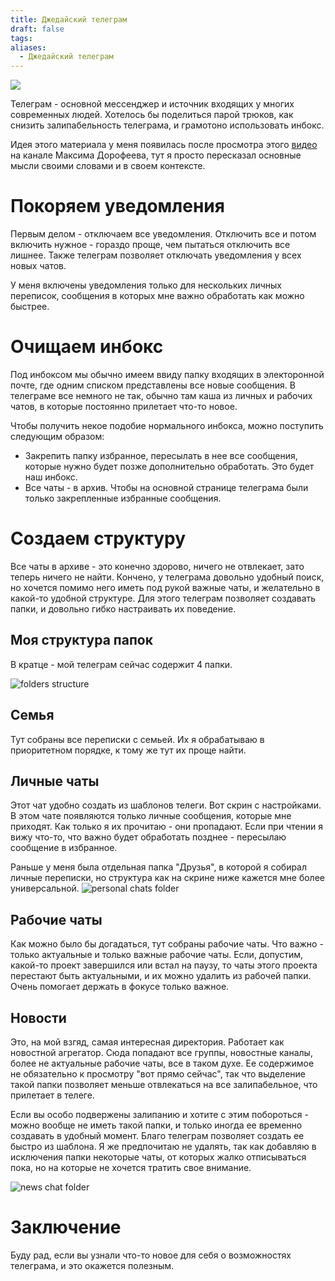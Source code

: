 ```yaml
---
title: Джедайский телеграм
draft: false
tags: 
aliases:
  - Джедайский телеграм
---
```


![](img/1.png)

Телеграм - основной мессенджер и источник входящих у многих современных людей. Хотелось бы поделиться парой трюков, как снизить залипабельность телеграма, и грамотоно использовать инбокс.

Идея этого материала у меня появилась после просмотра этого [видео](https://youtu.be/ZP_0AYCunwM) на канале Максима Дорофеева, тут я просто пересказал основные мысли своими словами и в своем контексте.

# Покоряем уведомления
Первым делом - отключаем все уведомления. Отключить все и потом включить нужное - гораздо проще, чем пытаться отключить все лишнее. Также телеграм позволяет отключать уведомления у всех новых чатов.

У меня включены уведомления только для нескольких личных переписок, сообщения в которых мне важно обработать как можно быстрее.

# Очищаем инбокс
Под инбоксом мы обычно имеем ввиду папку входящих в электоронной почте, где одним списком представлены все новые сообщения. В телеграме все немного не так, обычно там каша из личных и рабочих чатов, в которые постоянно прилетает что-то новое.

Чтобы получить некое подобие нормального инбокса, можно поступить следующим образом:
- Закрепить папку избранное, пересылать в нее все сообщения, которые нужно будет позже дополнительно обработать. Это будет наш инбокс.
- Все чаты - в архив. Чтобы на основной странице телеграма были только закрепленные избранные сообщения.

# Создаем структуру
Все чаты в архиве - это конечно здорово, ничего не отвлекает, зато теперь ничего не найти. Кончено, у телеграма довольно удобный поиск, но хочется помимо него иметь под рукой важные чаты, и желательно в какой-то удобной структуре. Для этого телеграм позволяет создавать папки, и довольно гибко настраивать их поведение. 

## Моя структура папок
В кратце - мой телеграм сейчас содержит 4 папки. 

![folders structure](11.png)


## Семья
Тут собраны все переписки с семьей. Их я обрабатываю в приоритетном порядке, к тому же тут их проще найти.

## Личные чаты
Этот чат удобно создать из шаблонов телеги. Вот скрин с настройками. В этом чате появляются только личные сообщения, которые мне приходят. Как только я их прочитаю - они пропадают. Если при чтении я вижу что-то, что важно будет обработать позднее - пересылаю сообщение в избранное.

Раньше у меня была отдельная папка "Друзья", в которой я собирал личные переписки, но структура как на скрине ниже кажется мне более универсальной.
![personal chats folder](2.png)

## Рабочие чаты
Как можно было бы догадаться, тут собраны рабочие чаты. Что важно - только актуальные и только важные рабочие чаты. Если, допустим, какой-то проект завершился или встал на паузу, то чаты этого проекта перестают быть актуальными, и их можно удалить из рабочей папки. Очень помогает держать в фокусе только важное.

## Новости
Это, на мой взгяд, самая интересная директория. Работает как новостной агрегатор. Сюда попадают все группы, новостные каналы, более не актуальные рабочие чаты, все в таком духе. Ее содержимое не обязательно к просмотру "вот прямо сейчас", так что выделение такой папки позволяет меньше отвлекаться на все залипабельное, что прилетает в телеге.

Если вы особо подвержены залипанию и хотите с этим побороться - можно вообще не иметь такой папки, и только иногда ее временно создавать в удобный момент. Благо телеграм позволяет создать ее быстро из шаблона. Я же предпочитаю не удалять, так как добавляю в исключения папки некоторые чаты, от которых жалко отписываться пока, но на которые не хочется тратить свое внимание.

![news chat folder](3.png)

# Заключение
Буду рад, если вы узнали что-то новое для себя о возможностях телеграма, и это окажется полезным.

